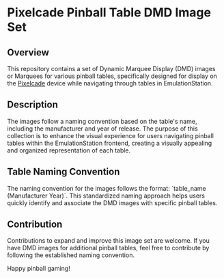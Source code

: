 # Pixelcade Pinball Table DMD Image Set

## Overview

This repository contains a set of Dynamic Marquee Display (DMD) images or Marquees for various pinball tables, specifically designed for display on the [Pixelcade](https://pixelcade.org/)
device while navigating through tables in EmulationStation.

## Description

The images follow a naming convention based on the table's name, including the manufacturer and year of release. The purpose of this collection is to enhance the visual experience for users navigating pinball tables within the EmulationStation frontend, creating a visually appealing and organized representation of each table.

## Table Naming Convention

The naming convention for the images follows the format: \`table_name (Manufacturer Year)\`. This standardized naming approach helps users quickly identify and associate the DMD images with specific pinball tables.

## Contribution

Contributions to expand and improve this image set are welcome. If you have DMD images for additional pinball tables, feel free to contribute by following the established naming convention.

Happy pinball gaming!
